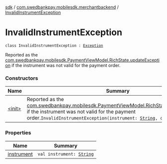 [sdk](../../index.md) / [com.swedbankpay.mobilesdk.merchantbackend](../index.md) / [InvalidInstrumentException](./index.md)

# InvalidInstrumentException

`class InvalidInstrumentException : `[`Exception`](https://kotlinlang.org/api/latest/jvm/stdlib/kotlin/-exception/index.html)

Reported as the [com.swedbankpay.mobilesdk.PaymentViewModel.RichState.updateException](../../com.swedbankpay.mobilesdk/-payment-view-model/-rich-state/update-exception.md)
if the instrument was not valid for the payment order.

### Constructors

| Name | Summary |
|---|---|
| [&lt;init&gt;](-init-.md) | Reported as the [com.swedbankpay.mobilesdk.PaymentViewModel.RichState.updateException](../../com.swedbankpay.mobilesdk/-payment-view-model/-rich-state/update-exception.md) if the instrument was not valid for the payment order.`InvalidInstrumentException(instrument: `[`String`](https://kotlinlang.org/api/latest/jvm/stdlib/kotlin/-string/index.html)`, cause: `[`Throwable`](https://kotlinlang.org/api/latest/jvm/stdlib/kotlin/-throwable/index.html)`?)` |

### Properties

| Name | Summary |
|---|---|
| [instrument](instrument.md) | `val instrument: `[`String`](https://kotlinlang.org/api/latest/jvm/stdlib/kotlin/-string/index.html) |
